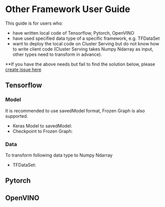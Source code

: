 # Other Framework User Guide

This guide is for users who:

* have written local code of Tensorflow, Pytorch, OpenVINO
* have used specified data type of a specific framework, e.g. TFDataSet
* want to deploy the local code on Cluster Serving but do not know how to write client code (Cluster Serving takes Numpy Ndarray as input, other types need to transform in advance).

**If you have the above needs but fail to find the solution below, please [create issue here](https://github.com/intel-analytics/analytics-zoo/issues)

## Tensorflow
### Model
It is recommended to use savedModel format, Frozen Graph is also supported.
* Keras Model to savedModel:
* Checkpoint to Frozen Graph:
### Data
To transform following data type to Numpy Ndarray
* TFDataSet: 

## Pytorch

## OpenVINO